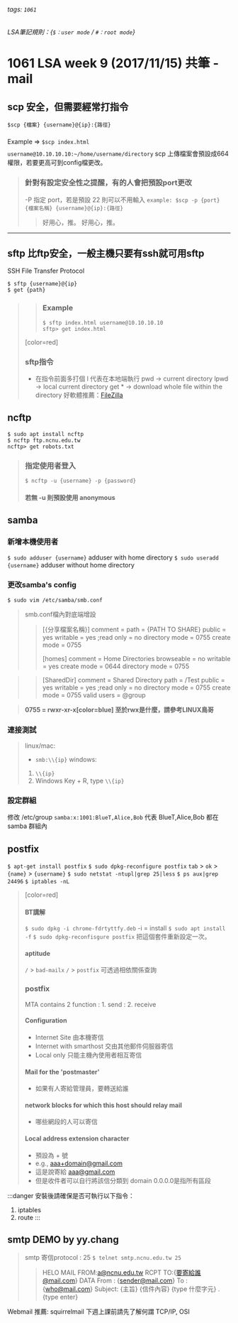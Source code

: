 ###### tags: `1061`
###### LSA筆記規則：{`$：user mode` / `#：root mode`}
# 1061 LSA week 9 (2017/11/15) 共筆 - mail
## scp 安全，但需要經常打指令
```
$scp {檔案} {username}@{ip}:{路徑}
```
Example <span style="display:inline-block">$$\Longrightarrow$$</span> `$scp index.html username@10.10.10.10:~/home/username/directory`
scp 上傳檔案會預設成664權限，若要更高可到config檔更改。
> ### 針對有設定安全性之提醒，有的人會把預設port更改
> -P 指定 port，若是預設 22 則可以不用輸入
> `example: $scp -p {port} {檔案名稱} {username}@{ip}:{路徑}`
>>好用心，推。
>>好用心，推。
---
## sftp 比ftp安全，一般主機只要有ssh就可用sftp
SSH File Transfer Protocol
```
$ sftp {username}@{ip}
$ get {path}
```
>> ###  Example
>> ```
>> $ sftp index.html username@10.10.10.10
>> sftp> get index.html
>> ```
> [color=red]
> ### sftp指令
> - 在指令前面多打個 l 代表在本地端執行
> pwd -> current directory
> lpwd -> local current directory
> get * -> download whole file within the directory
> 好軟體推薦：[FileZilla](https://filezilla-project.org/)

## ncftp
```
$ sudo apt install ncftp
$ ncftp ftp.ncnu.edu.tw
ncftp> get robots.txt
```

> ### 指定使用者登入
>`$ ncftp -u {username} -p {password}`
> #### 若無 -u 則預設使用 anonymous
> 

## samba
### 新增本機使用者
`$ sudo adduser {username}` adduser with home directory
`$ sudo useradd {username}` adduser without home directory

### 更改samba's config
`$ sudo vim /etc/samba/smb.conf`
> smb.conf檔內對底端增設
>> [{分享檔案名稱}]
>> comment = 
>> path = {PATH TO SHARE}
>> public = yes
>> writable = yes
>> ;read only = no
>> directory mode = 0755
>> create mode = 0755
>> 
>> [homes]
>>    comment = Home Directories
>>    browseable = no
>>    writable = yes
>>    create mode = 0644
>>    directory mode = 0755
   
>> [SharedDir]
>>    comment = Shared Directory 
>>    path = /Test
>>    public = yes
>>    writable = yes
>>    ;read only = no
>>    directory mode = 0755
>>    create mode = 0755
>>    valid users = @group  



>**0755 = rwxr-xr-x[color=blue]
>至於rwx是什麼，請參考LINUX鳥哥**
> 
### 連接測試
> linux/mac: 
> - `smb:\\{ip}`
> windows: 
> 1. `\\{ip}`
> 2. Windows Key + R, type `\\{ip}`
> 
### 設定群組
修改 /etc/group
`samba:x:1001:BlueT,Alice,Bob`
代表 BlueT,Alice,Bob 都在 samba 群組內

## postfix
`$ apt-get install postfix`
`$ sudo dpkg-reconfigure postfix`
`tab` > `ok` > `{name}` > `{username}`
`$ sudo netstat -ntupl|grep 25|less`
`$ ps aux|grep 24496`
`$ iptables -nL`
 

> [color=red]
> #### BT講解
> `$ sudo dpkg -i chrome-fdrtyttfy.deb` 
> -i = install
> `$ sudo apt install -f`
> `$ sudo dpkg-reconfisgure postfix` 把這個套件重新設定一次。
> #### aptitude
> `/` > `bad-mailx`
> `/` > `postfix`
> 可透過相依關係查詢
> ### postfix
> MTA contains 2 function
> : 1. send
> : 2. receive
> #### Configuration
> - Internet Site 由本機寄信
> - Internet with smarthost 交由其他郵件伺服器寄信
> - Local only 只能主機內使用者相互寄信
> #### Mail for the 'postmaster'
> - 如果有人寄給管理員，要轉送給誰
> #### network blocks for which this host should relay mail
> - 哪些網段的人可以寄信
> #### Local address extension character
> - 預設為 + 號
> - e.g., aaa+domain@gmail.com
> - 這是說寄給 aaa@gmail.com
> - 但是收件者可以自行將該信分類到 domain
> 0.0.0.0是指所有區段
> 
:::danger
安裝後請確保是否可執行以下指令：
1. iptables
2. route
:::
## smtp DEMO by yy.chang
> smtp 寄信protocol : 25
> `$ telnet smtp.ncnu.edu.tw 25`
> > HELO 
> > MAIL FROM:a@ncnu.edu.tw 
> > RCPT TO:{要寄給誰@mail.com} 
> > DATA
> > From : {sender@mail.com}
> > To : {who@mail.com}
> > Subject: {主旨}
> > {信件內容}
> > {type 什麼字元}
> > .
> > {type enter}
> > 


Webmail 推薦: squirrelmail
下週上課前請先了解何謂 TCP/IP, OSI